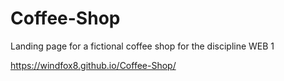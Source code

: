 # Coffee-Shop
Landing page for a fictional coffee shop for the discipline WEB 1

https://windfox8.github.io/Coffee-Shop/
